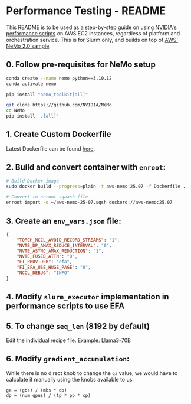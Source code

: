 # Performance Testing - README

This README is to be used as a step-by-step guide on using [NVIDIA's performance scripts](https://github.com/NVIDIA/NeMo/tree/main/scripts/performance) on AWS EC2 instances, regardless of platform and orchestration service. This is for Slurm only, and builds on top of [AWS' NeMo 2.0 sample](https://github.com/aws-samples/awsome-distributed-training/tree/main/3.test_cases/megatron/nemo/slurm).

## 0. Follow pre-requisites for NeMo setup
```bash
conda create --name nemo python==3.10.12
conda activate nemo

pip install "nemo_toolkit[all]"

git clone https://github.com/NVIDIA/NeMo
cd NeMo
pip install '.[all]'
```

## 1. Create Custom Dockerfile
Latest Dockerfile can be found [here](https://github.com/aws-samples/awsome-distributed-training/blob/main/3.test_cases/megatron/nemo/Dockerfile).

## 2. Build and convert container with `enroot`:
```bash
# Build Docker image
sudo docker build --progress=plain -t aws-nemo:25.07 -f Dockerfile .

# Convert to enroot squash file
enroot import -o ~/aws-nemo-25-07.sqsh dockerd://aws-nemo:25.07
```

## 3. Create an `env_vars.json` file:
```json
{
    "TORCH_NCCL_AVOID_RECORD_STREAMS": "1",
    "NVTE_DP_AMAX_REDUCE_INTERVAL": "0",
    "NVTE_ASYNC_AMAX_REDUCTION": "1",
    "NVTE_FUSED_ATTN": "0",
    "FI_PROVIDER": "efa",
    "FI_EFA_USE_HUGE_PAGE": "0",
    "NCCL_DEBUG": "INFO"
}
```

## 4. Modify `slurm_executor` implementation in performance scripts to use EFA

## 5. To change `seq_len` (8192 by default)
Edit the individual recipe file. Example: [Llama3-70B](https://github.com/amanshanbhag/NeMo-AWS/blob/067d83c9b2da632df2b12a562b7f19854eb3b20b/nemo/collections/llm/recipes/llama3_70b.py#L192)

## 6. Modify `gradient_accumulation`:
While there is no direct knob to change the `ga` value, we would have to calculate it manually using the knobs available to us:
```
ga = (gbs) / (mbs * dp)
dp = (num_gpus) / (tp * pp * cp)
```
